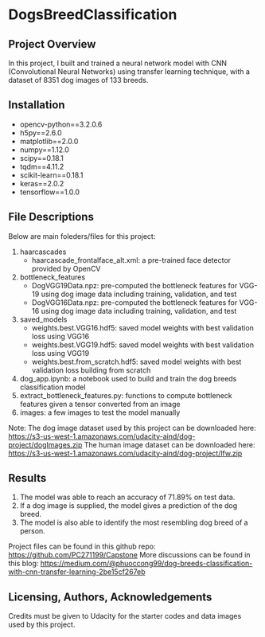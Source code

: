 # DogsBreedClassification


## Project Overview

In this project, I built and trained a neural network model with CNN (Convolutional Neural Networks) using transfer learning technique, with a dataset of 8351 dog images of 133 breeds. 


## Installation

* opencv-python==3.2.0.6
* h5py==2.6.0
* matplotlib==2.0.0
* numpy==1.12.0
* scipy==0.18.1
* tqdm==4.11.2
* scikit-learn==0.18.1
* keras==2.0.2
* tensorflow==1.0.0 


## File Descriptions

Below are main foleders/files for this project:
1. haarcascades
    - haarcascade_frontalface_alt.xml:  a pre-trained face detector provided by OpenCV
2. bottleneck_features
    - DogVGG19Data.npz: pre-computed the bottleneck features for VGG-19 using dog image data including training, validation, and test
    - DogVGG16Data.npz: pre-computed the bottleneck features for VGG-16 using dog image data including training, validation, and test
3. saved_models
    - weights.best.VGG16.hdf5: saved model weights with best validation loss using VGG16
    - weights.best.VGG19.hdf5: saved model weights with best validation loss using VGG19
    - weights.best.from_scratch.hdf5: saved model weights with best validation loss building from scratch
4. dog_app.ipynb: a notebook used to build and train the dog breeds classification model 
5. extract_bottleneck_features.py: functions to compute bottleneck features given a tensor converted from an image
6. images: a few images to test the model manually

Note: 
The dog image dataset used by this project can be downloaded here: https://s3-us-west-1.amazonaws.com/udacity-aind/dog-project/dogImages.zip
The human image dataset can be downloaded here: https://s3-us-west-1.amazonaws.com/udacity-aind/dog-project/lfw.zip


## Results

1. The model was able to reach an accuracy of 71.89% on test data.
2. If a dog image is supplied, the model gives a prediction of the dog breed.
3. The model is also able to identify the most resembling dog breed of a person.

Project files can be found in this github repo: https://github.com/PC271199/Capstone
More discussions can be found in this blog: https://medium.com/@phuoccong99/dog-breeds-classification-with-cnn-transfer-learning-2be15cf267eb


## Licensing, Authors, Acknowledgements

Credits must be given to Udacity for the starter codes and data images used by this project. 
